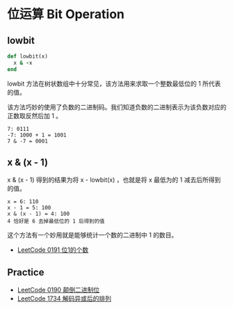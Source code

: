 # 位运算 Bit Operation

## lowbit

```ruby
def lowbit(x)
  x & -x
end
```

lowbit 方法在树状数组中十分常见，该方法用来求取一个整数最低位的 1 所代表的值。

该方法巧妙的使用了负数的二进制码。我们知道负数的二进制表示为该负数对应的正数取反然后加 1 。

```
7: 0111
-7: 1000 + 1 = 1001
7 & -7 = 0001
```

## x & (x - 1)

x & (x - 1) 得到的结果为将 x - lowbit(x) ，也就是将 x 最低为的 1 减去后所得到的值。

```
x = 6: 110
x - 1 = 5: 100
x & (x - 1) = 4: 100
4 恰好是 6 去掉最低位的 1 后得到的值
```

这个方法有一个妙用就是能够统计一个数的二进制中 1 的数目。

- [LeetCode 0191 位1的个数](https://leetcode-cn.com/problems/number-of-1-bits/)

## Practice

- [LeetCode 0190 颠倒二进制位](https://leetcode-cn.com/problems/reverse-bits/)
- [LeetCode 1734 解码异或后的排列](https://leetcode-cn.com/problems/decode-xored-permutation/)
